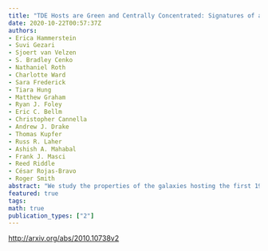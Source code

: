 ```yaml
---
title: "TDE Hosts are Green and Centrally Concentrated: Signatures of a   Post-Merger System"
date: 2020-10-22T00:57:37Z
authors:
- Erica Hammerstein
- Suvi Gezari
- Sjoert van Velzen
- S. Bradley Cenko
- Nathaniel Roth
- Charlotte Ward
- Sara Frederick
- Tiara Hung
- Matthew Graham
- Ryan J. Foley
- Eric C. Bellm
- Christopher Cannella
- Andrew J. Drake
- Thomas Kupfer
- Russ R. Laher
- Ashish A. Mahabal
- Frank J. Masci
- Reed Riddle
- César Rojas-Bravo
- Roger Smith
abstract: "We study the properties of the galaxies hosting the first 19 tidal disruption events (TDEs) detected with the Zwicky Transient Facility (ZTF) within the context of a carefully constructed, representative host galaxy sample. We find that the ZTF sample of TDE hosts is dominated by compact  arcsecgreen valley arcsec galaxies. After we restrict the comparison sample to galaxies with a similar concentration, as measured by Sersic index, we find this green valley over representation is even larger. That is, concentrated red sequence galaxies are not producing TDEs at elevated levels. We present host galaxy spectra which show that E+A galaxies are overrepresented in the ZTF sample by a factor of $approx$22, which is lower than previous TDE host galaxy studies have found. We find that this overrepresentation can be fully accounted for when taking into account the masses, colors, and S'ersic indices of the ZTF TDE hosts. The combination of both green colors and high S'ersic index of the typical TDE host galaxy could be explained if the TDE rate is temporarily enhanced following a merger that leads to a higher central concentration of stars."
featured: true
tags:
math: true
publication_types: ["2"]
---
```

http://arxiv.org/abs/2010.10738v2